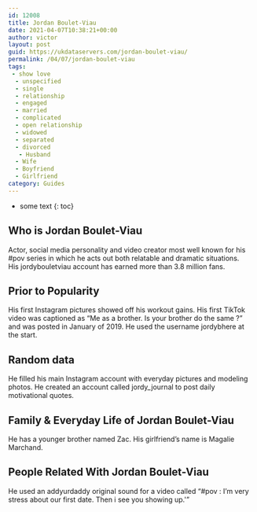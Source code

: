 ```yaml
---
id: 12008
title: Jordan Boulet-Viau
date: 2021-04-07T10:38:21+00:00
author: victor
layout: post
guid: https://ukdataservers.com/jordan-boulet-viau/
permalink: /04/07/jordan-boulet-viau
tags:
 - show love
  - unspecified
  - single
  - relationship
  - engaged
  - married
  - complicated
  - open relationship
  - widowed
  - separated
  - divorced
   - Husband
  - Wife
  - Boyfriend
  - Girlfriend
category: Guides
---
```


* some text
{: toc}


## Who is Jordan Boulet-Viau



Actor, social media personality and video creator most well known for his #pov series in which he acts out both relatable and dramatic situations. His jordybouletviau account has earned more than 3.8 million fans.

                
                
                
## Prior to Popularity



His first Instagram pictures showed off his workout gains. His first TikTok video was captioned as &#8220;Me as a brother. Is your brother do the same ?&#8221; and was posted in January of 2019. He used the username jordybhere at the start.

                
                
                
## Random data



He filled his main Instagram account with everyday pictures and modeling photos. He created an account called jordy_journal to post daily motivational quotes.

                
                
                
## Family & Everyday Life of Jordan Boulet-Viau



He has a younger brother named Zac. His girlfriend&#8217;s name is Magalie Marchand.

                
                
                
## People Related With Jordan Boulet-Viau



He used an addyurdaddy original sound for a video called &#8220;#pov : I&#8217;m very stress about our first date. Then i see you showing up.'&#8221;

                
              
            
          
          
          